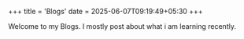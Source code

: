 +++
title = 'Blogs'
date = 2025-06-07T09:19:49+05:30
+++

Welcome to my Blogs. I mostly post about what i am learning recently.
